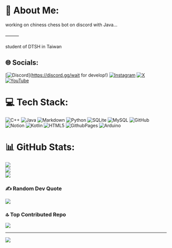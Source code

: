 
# 💫 About Me:
working on chiness chess bot on discord with Java…<br><br>———<br><br>student of DTSH in Taiwan


## 🌐 Socials:
[![Discord](https://img.shields.io/badge/Discord-%237289DA.svg?logo=discord&logoColor=white)](https://discord.gg/wait for develop!) [![Instagram](https://img.shields.io/badge/Instagram-%23E4405F.svg?logo=Instagram&logoColor=white)](https://instagram.com/raymondwengcode) [![X](https://img.shields.io/badge/X-black.svg?logo=X&logoColor=white)](https://x.com/raymondwengcode) [![YouTube](https://img.shields.io/badge/YouTube-%23FF0000.svg?logo=YouTube&logoColor=white)](https://youtube.com/@raymondwengcode) 

# 💻 Tech Stack:
![C++](https://img.shields.io/badge/c++-%2300599C.svg?style=for-the-badge&logo=c%2B%2B&logoColor=white) ![Java](https://img.shields.io/badge/java-%23ED8B00.svg?style=for-the-badge&logo=openjdk&logoColor=white) ![Markdown](https://img.shields.io/badge/markdown-%23000000.svg?style=for-the-badge&logo=markdown&logoColor=white) ![Python](https://img.shields.io/badge/python-3670A0?style=for-the-badge&logo=python&logoColor=ffdd54) ![SQLite](https://img.shields.io/badge/sqlite-%2307405e.svg?style=for-the-badge&logo=sqlite&logoColor=white) ![MySQL](https://img.shields.io/badge/mysql-4479A1.svg?style=for-the-badge&logo=mysql&logoColor=white) ![GitHub](https://img.shields.io/badge/github-%23121011.svg?style=for-the-badge&logo=github&logoColor=white) ![Notion](https://img.shields.io/badge/Notion-%23000000.svg?style=for-the-badge&logo=notion&logoColor=white) ![Kotlin](https://img.shields.io/badge/kotlin-%237F52FF.svg?style=for-the-badge&logo=kotlin&logoColor=white) ![HTML5](https://img.shields.io/badge/html5-%23E34F26.svg?style=for-the-badge&logo=html5&logoColor=white) ![GithubPages](https://img.shields.io/badge/github%20pages-121013?style=for-the-badge&logo=github&logoColor=white) ![Arduino](https://img.shields.io/badge/-Arduino-00979D?style=for-the-badge&logo=Arduino&logoColor=white)
# 📊 GitHub Stats:
![](https://github-readme-stats.vercel.app/api?username=raymond-weng&theme=dark&hide_border=false&include_all_commits=false&count_private=false)<br/>
![](https://github-readme-streak-stats.herokuapp.com/?user=raymond-weng&theme=dark&hide_border=false)<br/>
![](https://github-readme-stats.vercel.app/api/top-langs/?username=raymond-weng&theme=dark&hide_border=false&include_all_commits=false&count_private=false&layout=compact)

### ✍️ Random Dev Quote
![](https://quotes-github-readme.vercel.app/api?type=vetical&theme=radical)

### 🔝 Top Contributed Repo
![](https://github-contributor-stats.vercel.app/api?username=raymond-weng&limit=5&theme=dark&combine_all_yearly_contributions=true)

---
[![](https://visitcount.itsvg.in/api?id=raymond-weng&icon=0&color=0)](https://visitcount.itsvg.in)

<!-- Proudly created with GPRM ( https://gprm.itsvg.in ) -->
